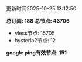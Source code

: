 更新时间2025-10-25 13:12:50

**总订阅: 188**
**总节点: 43706**
- vless节点: 15705
- hysteria2节点: 12

**google ping有效节点: 151**
